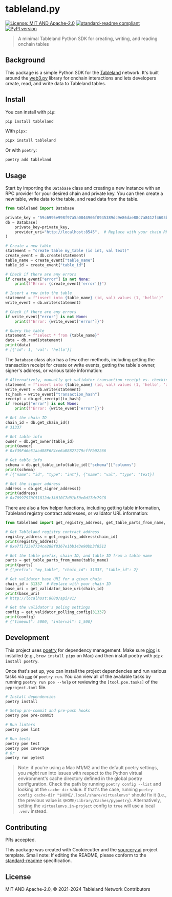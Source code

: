 # tableland.py

[![License: MIT AND Apache-2.0](https://img.shields.io/badge/License-MIT%20AND%20Apache--2.0-blue.svg)](./LICENSE)
[![standard-readme compliant](https://img.shields.io/badge/standard--readme-OK-green.svg)](https://github.com/RichardLitt/standard-readme)
[![PyPI version](https://badge.fury.io/py/tableland.svg)](https://badge.fury.io/py/tableland)

> A minimal Tableland Python SDK for creating, writing, and reading onchain tables

## Background

This package is a simple Python SDK for the [Tableland](https://tableland.xyz) network. It's built around the [web3.py](https://web3py.readthedocs.io/en/stable/) library for onchain interactions and lets developers create, read, and write data to Tableland tables.

## Install

You can install with `pip`:

```sh
pip install tableland
```

With `pipx`:

```sh
pipx install tableland
```

Or with `poetry`:

```sh
poetry add tableland
```

## Usage

Start by importing the `Database` class and creating a new instance with an RPC provider for your desired chain and private key. You can then create a new table, write data to the table, and read data from the table.

```python
from tableland import Database

private_key = "59c6995e998f97a5a0044966f0945389dc9e86dae88c7a8412f4603b6b78690d"  # Replace with your private key
db = Database(
    private_key=private_key,
    provider_uri="http://localhost:8545",  # Replace with your chain RPC provider URL
)

# Create a new table
statement = "create table my_table (id int, val text)"
create_event = db.create(statement)
table_name = create_event["table_name"]
table_id = create_event["table_id"]

# Check if there are any errors
if create_event["error"] is not None:
    print(f"Error: {create_event['error']}")

# Insert a row into the table
statement = f"insert into {table_name} (id, val) values (1, 'hello')"
write_event = db.write(statement)

# Check if there are any errors
if write_event["error"] is not None:
    print(f"Error: {write_event['error']}")

# Query the table
statement = f"select * from {table_name}"
data = db.read(statement)
print(data)
# [{'id': 1, 'val': 'hello'}]
```

The `Database` class also has a few other methods, including getting the transaction receipt for create or write events, getting the table's owner, signer's address, or various table information:

```python
# Alternatively, manually get validator transaction receipt vs. checking `write_event["error"]` value
statement = f"insert into {table_name} (id, val) values (1, 'hello', 'an erroneous value')"
write_event = db.write(statement)
tx_hash = write_event["transaction_hash"]
receipt = db.get_receipt(tx_hash)
if receipt["error"] is not None:
    print(f"Error: {write_event['error']}")

# Get the chain ID
chain_id = db.get_chain_id()
# 31337

# Get table info
owner = db.get_owner(table_id)
print(owner)
# 0xf39Fd6e51aad88F6F4ce6aB8827279cffFb92266

# Get table info
schema = db.get_table_info(table_id)["schema"]["columns"]
print(schema)
# [{"name": "id", "type": "int"}, {"name": "val", "type": "text}]

# Get the signer address
address = db.get_signer_address()
print(address)
# 0x70997970C51812dc3A010C7d01b50e0d17dc79C8
```

There are also a few helper functions, including getting table information, Tableland registry contract addresses, or validator URL information:

```python
from tableland import get_registry_address, get_table_parts_from_name, get_validator_base_uri

# Get Tableland registry contract address
registry_address = get_registry_address(chain_id)
print(registry_address)
# 0xe7f1725e7734ce288f8367e1bb143e90bb3f0512

# Get the table prefix, chain ID, and table ID from a table name
parts = get_table_parts_from_name(table_name)
print(parts)
# {"prefix": "my_table", "chain_id": 31337, "table_id": 2}

# Get validator base URI for a given chain
chain_id = 31337  # Replace with your chain ID
base_uri = get_validator_base_uri(chain_id)
print(base_uri)
# http://localhost:8080/api/v1/

# Get the validator's poling settings
config = get_validator_polling_config(31337)
print(config)
# {"timeout": 5000, "interval": 1_500}
```

## Development

This project uses [poetry](https://python-poetry.org/docs/#installation) for dependency management. Make sure [pipx](https://pipx.pypa.io/stable/installation/) is installed (e.g., `brew install pipx` on Mac) and then install poetry with `pipx install poetry`.

Once that's set up, you can install the project dependencies and run various tasks via [`poe`](https://poethepoet.natn.io/poetry_plugin.html) or `poetry run`. You can view all of the available tasks by running `poetry run poe --help` or reviewing the `[tool.poe.tasks]` of the `pyproject.toml` file.

```sh
# Install dependencies
poetry install

# Setup pre-commit and pre-push hooks
poetry poe pre-commit

# Run linters
poetry poe lint

# Run tests
poetry poe test
poetry poe coverage
# Or
poetry run pytest
```

> Note: if you're using a Mac M1/M2 and the default poetry settings, you _might_ run into issues with respect to the Python virtual environment's cache directory defined in the global poetry configuration. Check the path by running `poetry config --list` and looking at the `cache-dir` value. If that's the case, running `poetry config cache-dir "$HOME/.local/share/virtualenvs"` should fix it (i.e., the previous value is `$HOME/Library/Caches/pypoetry`). Alternatively, setting the `virtualenvs.in-project` config to `true` will use a local `.venv` instead.

## Contributing

PRs accepted.

This package was created with Cookiecutter and the [sourcery.ai](https://github.com/sourcery-ai/python-best-practices-cookiecutter) project template. Small note: If editing the README, please conform to the
[standard-readme](https://github.com/RichardLitt/standard-readme) specification.

## License

MIT AND Apache-2.0, © 2021-2024 Tableland Network Contributors
